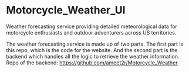 # Motorcycle_Weather_UI

Weather forecasting service providing detailed meteorological data for motorcycle enthusiasts and outdoor adventurers across US territories.

The weather forecasting service is made up of two parts. The first part is this repo, which is the code for the website. And the second part is the backend which handles all the logic to retrieve the weather information. Repo of the backend: https://github.com/ameet2r/Motorcycle_Weather
